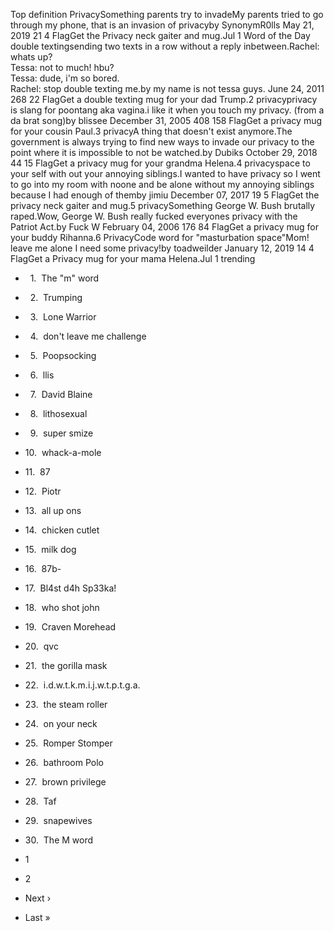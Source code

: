 Top definition PrivacySomething parents try to invadeMy parents tried to go through my phone, that is an invasion of privacyby SynonymR0lls May 21, 2019 21 4 FlagGet the Privacy neck gaiter and mug.Jul 1 Word of the Day double textingsending two texts in a row without a reply inbetween.Rachel: whats up?  
Tessa: not to much! hbu?  
Tessa: dude, i'm so bored.  
Rachel: stop double texting me.by my name is not tessa guys. June 24, 2011 268 22 FlagGet a double texting mug for your dad Trump.2 privacyprivacy is slang for poontang aka vagina.i like it when you touch my privacy. (from a da brat song)by blissee December 31, 2005 408 158 FlagGet a privacy mug for your cousin Paul.3 privacyA thing that doesn't exist anymore.The government is always trying to find new ways to invade our privacy to the point where it is impossible to not be watched.by Dubiks October 29, 2018 44 15 FlagGet a privacy mug for your grandma Helena.4 privacyspace to your self with out your annoying siblings.I wanted to have privacy so I went to go into my room with noone and be alone without my annoying siblings because I had enough of themby jimiu December 07, 2017 19 5 FlagGet the privacy neck gaiter and mug.5 privacySomething George W. Bush brutally raped.Wow, George W. Bush really fucked everyones privacy with the Patriot Act.by Fuck W February 04, 2006 176 84 FlagGet a privacy mug for your buddy Rihanna.6 PrivacyCode word for "masturbation space"Mom! leave me alone I need some privacy!by toadweilder January 12, 2019 14 4 FlagGet a Privacy mug for your mama Helena.Jul 1 trending

*     1.  The "m" word
*     2.  Trumping
*     3.  Lone Warrior
*     4.  don't leave me challenge
*     5.  Poopsocking
*     6.  llis
*     7.  David Blaine
*     8.  lithosexual
*     9.  super smize
*   10.  whack-a-mole
*   11.  87
*   12.  Piotr
*   13.  all up ons
*   14.  chicken cutlet
*   15.  milk dog
*   16.  87b-
*   17.  Bl4st d4h Sp33ka!
*   18.  who shot john
*   19.  Craven Morehead
*   20.  qvc
*   21.  the gorilla mask
*   22.  i.d.w.t.k.m.i.j.w.t.p.t.g.a.
*   23.  the steam roller
*   24.  on your neck
*   25.  Romper Stomper
*   26.  bathroom Polo
*   27.  brown privilege
*   28.  Taf
*   29.  snapewives
*   30.  The M word

*   1
*   2
*   Next ›
*   Last »